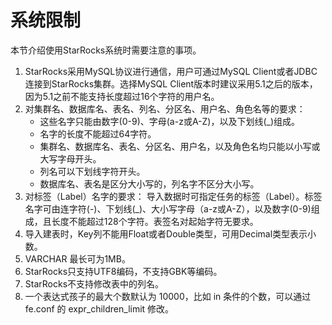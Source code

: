 # 系统限制

本节介绍使用StarRocks系统时需要注意的事项。

1. StarRocks采用MySQL协议进行通信，用户可通过MySQL Client或者JDBC连接到StarRocks集群。选择MySQL Client版本时建议采用5.1之后的版本，因为5.1之前不能支持长度超过16个字符的用户名。
2. 对集群名、数据库名、表名、列名、分区名、用户名、角色名等的要求：
    * 这些名字只能由数字(0-9)、字母(a-z或A-Z)，以及下划线(\_)组成。
    * 名字的长度不能超过64字符。
    * 集群名、数据库名、表名、分区名、用户名，以及角色名均只能以小写或大写字母开头。
    * 列名可以下划线字符开头。
    * 数据库名、表名是区分大小写的，列名字不区分大小写。
3. 对标签（Label）名字的要求：
    导入数据时可指定任务的标签（Label）。标签名字可由连字符(-)、下划线(\_)、大小写字母（a-z或A-Z），以及数字(0-9)组成，且长度不能超过128个字符。表签名对起始字符无要求。
4. 导入建表时，Key列不能用Float或者Double类型，可用Decimal类型表示小数。
5. VARCHAR 最长可为1MB。
6. StarRocks只支持UTF8编码，不支持GBK等编码。
7. StarRocks不支持修改表中的列名。
8. 一个表达式孩子的最大个数默认为 10000，比如 in 条件的个数，可以通过 fe.conf 的 expr\_children\_limit 修改。
